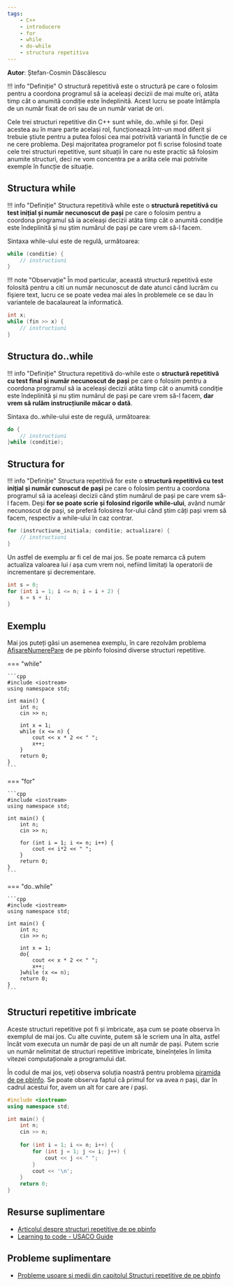 ```yaml
---
tags:
    - C++
    - introducere
    - for
    - while
    - do-while
    - structura repetitiva
---
```


**Autor**: Ștefan-Cosmin Dăscălescu

!!! info "Definiție" 
    O structură repetitivă este o structură pe care o folosim pentru a coordona programul să ia aceleași decizii de mai multe ori, atâta timp cât o anumită condiție este îndeplinită. Acest lucru se poate întâmpla de un număr fixat de ori sau de un număr variat de ori. 

Cele trei structuri repetitive din C++ sunt while, do..while și for. Deși acestea au în mare parte același rol, funcționează într-un mod diferit și trebuie știute pentru a putea folosi cea mai potrivită variantă în funcție de ce ne cere problema. Deși majoritatea programelor pot fi scrise folosind toate cele trei structuri repetitive, sunt situații în care nu este practic să folosim anumite structuri, deci ne vom concentra pe a arăta cele mai potrivite exemple în funcție de situație.

## Structura while

!!! info "Definiție" 
    Structura repetitivă while este o **structură repetitivă cu test inițial și număr necunoscut de pași** pe care o folosim pentru a coordona programul să ia aceleași decizii atâta timp cât o anumită condiție este îndeplinită și nu știm numărul de pași pe care vrem să-l facem.

Sintaxa while-ului este de regulă, următoarea:

```cpp
while (conditie) {
    // instructiuni
}
```

!!! note "Observație" 
    În mod particular, această structură repetitivă este folosită pentru a citi un număr necunoscut de date atunci când lucrăm cu fișiere text, lucru ce se poate vedea mai ales în problemele ce se dau în variantele de bacalaureat la informatică. 

```cpp
int x;
while (fin >> x) {
    // instructiuni
}
```

## Structura do..while

!!! info "Definiție" 
    Structura repetitivă do-while este o **structură repetitivă cu test final și număr necunoscut de pași** pe care o folosim pentru a coordona programul să ia aceleași decizii atâta timp cât o anumită condiție este îndeplinită și nu știm numărul de pași pe care vrem să-l facem, **dar vrem să rulăm instrucțiunile măcar o dată**.

Sintaxa do..while-ului este de regulă, următoarea:

```cpp
do {
    // instructiuni
}while (conditie);
```

## Structura for

!!! info "Definiție" 
    Structura repetitivă for este o **structură repetitivă cu test inițial și număr cunoscut de pași** pe care o folosim pentru a coordona programul să ia aceleași decizii când știm numărul de pași pe care vrem să-l facem. Deși **for se poate scrie și folosind rigorile while-ului**, având număr necunoscut de pași, se preferă folosirea for-ului când știm câți pași vrem să facem, respectiv a while-ului în caz contrar.

```cpp
for (instructiune_initiala; conditie; actualizare) {
    // instructiuni
}
```

Un astfel de exemplu ar fi cel de mai jos. Se poate remarca că putem actualiza valoarea lui $i$ așa cum vrem noi, nefiind limitați la operatorii de incrementare și decrementare. 

```cpp
int s = 0;
for (int i = 1; i <= n; i = i + 2) {
    s = s + i;
}
```

## Exemplu 

Mai jos puteți găsi un asemenea exemplu, în care rezolvăm problema [AfisareNumerePare](https://www.pbinfo.ro/probleme/330/afisarenumerepare) de pe pbinfo folosind diverse structuri repetitive.

=== "while"

    ```cpp
    #include <iostream>
    using namespace std;

    int main() {
        int n;
        cin >> n;
        
        int x = 1;
        while (x <= n) {
            cout << x * 2 << " ";
            x++;
        }
        return 0;
    }
    ```

=== "for"

    ```cpp
    #include <iostream>
    using namespace std;

    int main() {
        int n;
        cin >> n;
        
        for (int i = 1; i <= n; i++) {
            cout << i*2 << " ";
        }
        return 0;
    }
    ```

=== "do..while"

    ```cpp
    #include <iostream>
    using namespace std;

    int main() {
        int n;
        cin >> n;
        
        int x = 1;
        do{
            cout << x * 2 << " ";
            x++;
        }while (x <= n);
        return 0;
    }
    ```

## Structuri repetitive imbricate

Aceste structuri repetitive pot fi și imbricate, așa cum se poate observa în exemplul de mai jos. Cu alte cuvinte, putem să le scriem una în alta, astfel încât vom executa un număr de pași de un alt număr de pași. Putem scrie un număr nelimitat de structuri repetitive imbricate, bineînțeles în limita vitezei computaționale a programului dat. 

În codul de mai jos, veți observa soluția noastră pentru problema [piramida de pe pbinfo](https://www.pbinfo.ro/probleme/351/piramida). Se poate observa faptul că primul for va avea $n$ pași, dar în cadrul acestui for, avem un alt for care are $i$ pași. 

```cpp
#include <iostream>
using namespace std;

int main() {
    int n;
    cin >> n;
    
    for (int i = 1; i <= n; i++) {
        for (int j = 1; j <= i; j++) {
            cout << j << " ";
        }
        cout << '\n';
    }
	return 0;
}
```

## Resurse suplimentare

* [Articolul despre structuri repetitive de pe pbinfo](https://www.pbinfo.ro/articole/71/structuri-repetitive)
* [Learning to code - USACO Guide](https://usaco.guide/general/resources-learning-to-code?lang=cpp)

## Probleme suplimentare

* [Probleme usoare si medii din capitolul Structuri repetitive de pe pbinfo](https://www.pbinfo.ro/probleme/categorii/7/elemente-de-baza-ale-limbajului-structuri-repetitive)